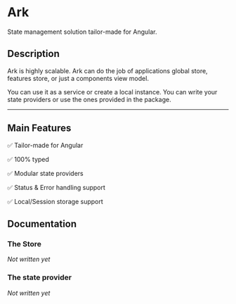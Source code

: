 # Ark
State management solution tailor-made for Angular.

## Description
Ark is highly scalable. Ark can do the job of applications global store, features store, or just a components view model. 

You can use it as a service or create a local instance. You can write your state providers or use the ones provided in the package.

___
## Main Features
✅ Tailor-made for Angular

✅ 100% typed

✅ Modular state providers

✅ Status & Error handling support

✅ Local/Session storage support


## Documentation

### The Store
*Not written yet*

### The state provider
*Not written yet*
